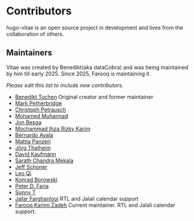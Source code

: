 # Contributors
hugo-vitae is an open source project in development and lives from the
collaboration of others.

## Maintainers
Vitae was created by Benedikt(aka dataCobra) and was being maintained by him till early 2025. Since 2025, Farooq is maintaining it.

*Please edit this list to include new contributors.*

* [Benedikt Tuchen](https://github.com/dataCobra) Original creator and former maintainer
* [Mark Petherbridge](https://github.com/markdevjapan)
* [Christoph Petrausch](https://github.com/hikhvar)
* [Mohamed Muhannad](https://github.com/muhannad0)
* [Jon Besga](https://github.com/jonbesga)
* [Mochammad Ihza Rizky Karim](https://github.com/ihzarizkyk)
* [Bernardo Ayala](https://github.com/nardoyala)
* [Mattia Panzeri](https://github.com/panz3r)
* [Jörg Thalheim](https://github.com/Mic92)
* [David Kaufmann](https://github.com/davidkaufmann)
* [Sarath Chandra Mekala](https://github.com/sarathmekala)
* [Jeff Schoner](https://github.com/jeffschoner)
* [Leo Qi](https://github.com/leozqi)
* [Konrad Borowski](https://github.com/xfix)
* [Peter D. Faria](https://github.com/zshift)
* [Sunny T](https://github.com/tsunny)
* [Jafar Farghanlooj](https://github.com/jf952) RTL and Jalali calendar support
* [Farooq Karimi Zadeh](https://codeberg.org/farooqkz) Current maintainer. RTL and Jalali calendar support.
